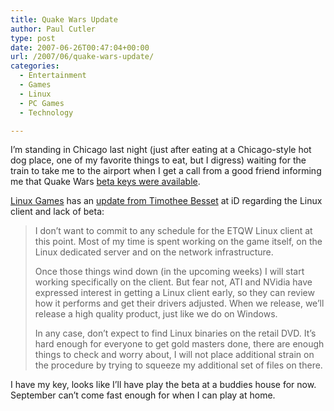 ```yaml
---
title: Quake Wars Update
author: Paul Cutler
type: post
date: 2007-06-26T00:47:04+00:00
url: /2007/06/quake-wars-update/
categories:
  - Entertainment
  - Games
  - Linux
  - PC Games
  - Technology

---
```

I&#8217;m standing in Chicago last night (just after eating at a Chicago-style hot dog place, one of my favorite things to eat, but I digress) waiting for the train to take me to the airport when I get a call from a good friend informing me that Quake Wars [beta keys were available][1].

[Linux Games][2] has an [update from Timothee Besset][3] at iD regarding the Linux client and lack of beta:

> I don&#8217;t want to commit to any schedule for the ETQW Linux client at this point. Most of my time is spent working on the game itself, on the Linux dedicated server and on the network infrastructure.
> 
> Once those things wind down (in the upcoming weeks) I will start working specifically on the client. But fear not, ATI and NVidia have expressed interest in getting a Linux client early, so they can review how it performs and get their drivers adjusted. When we release, we&#8217;ll release a high quality product, just like we do on Windows.
> 
> In any case, don&#8217;t expect to find Linux binaries on the retail DVD. It&#8217;s hard enough for everyone to get gold masters done, there are enough things to check and worry about, I will not place additional strain on the procedure by trying to squeeze my additional set of files on there.

I have my key, looks like I&#8217;ll have play the beta at a buddies house for now. September can&#8217;t come fast enough for when I can play at home.

 [1]: http://www.fileplanet.com/filelist.aspx?s=107357&v=0
 [2]: http://www.linuxgames.com/news/feedback.php?identiferID=9261&action=flatview
 [3]: http://community.enemyterritory.com/forums/showthread.php?p=63146#post63146